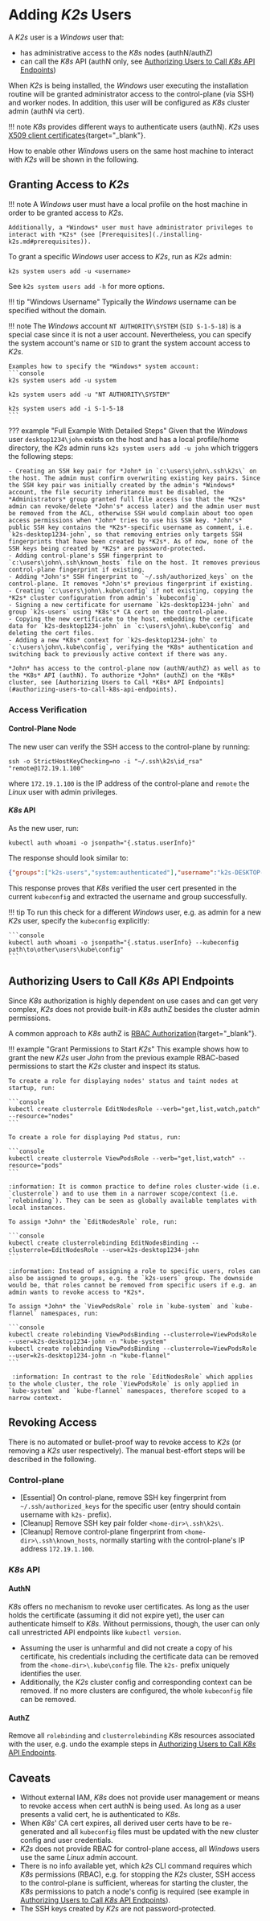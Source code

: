 <!--
SPDX-FileCopyrightText: © 2024 Siemens Healthineers AG
SPDX-License-Identifier: MIT
-->

# Adding *K2s* Users
A *K2s* user is a *Windows* user that:

- has administrative access to the *K8s* nodes (authN/authZ)
- can call the *K8s* API (authN only, see [Authorizing Users to Call *K8s* API Endpoints](#authorizing-users-to-call-k8s-api-endpoints))

When *K2s* is being installed, the *Windows* user executing the installation routine will be granted administrator access to the control-plane (via SSH) and worker nodes. In addition, this user will be configured as *K8s* cluster admin (authN via cert).

!!! note
    *K8s* provides different ways to authenticate users (authN). *K2s* uses [X509 client certificates](https://kubernetes.io/docs/reference/access-authn-authz/authentication/#x509-client-certificates){target="_blank"}.

How to enable other *Windows* users on the same host machine to interact with *K2s* will be shown in the following.

## Granting Access to *K2s*
!!! note
    A *Windows* user must have a local profile on the host machine in order to be granted access to *K2s*.

    Additionally, a *Windows* user must have administrator privileges to interact with *K2s* (see [Prerequisites](./installing-k2s.md#prerequisites)).

To grant a specific *Windows* user access to *K2s*, run as *K2s* admin:
```console
k2s system users add -u <username>
```

See `k2s system users add -h` for more options.

!!! tip "Windows Username"
    Typically the *Windows* username can be specified without the domain.

!!! note
    The *Windows* account `NT AUTHORITY\SYSTEM` (`SID S-1-5-18`) is a special case since it is not a user account. Nevertheless, you can specify the system account's name or `SID` to grant the system account access to *K2s*.
    
    Examples how to specify the *Windows* system account:
    ```console
    k2s system users add -u system

    k2s system users add -u "NT AUTHORITY\SYSTEM"
    
    k2s system users add -i S-1-5-18
    ```


??? example "Full Example With Detailed Steps"
    Given that the *Windows* user `desktop1234\john` exists on the host and has a local profile/home directory, the *K2s* admin runs `k2s system users add -u john` which triggers the following steps:
    
    - Creating an SSH key pair for *John* in `c:\users\john\.ssh\k2s\` on the host. The admin must confirm overwriting existing key pairs. Since the SSH key pair was initially created by the admin's *Windows* account, the file security inheritance must be disabled, the *Administrators* group granted full file access (so that the *K2s* admin can revoke/delete *John's* access later) and the admin user must be removed from the ACL, otherwise SSH would complain about too open access permissions when *John* tries to use his SSH key. *John's* public SSH key contains the *K2s*-specific username as comment, i.e. `k2s-desktop1234-john`, so that removing entries only targets SSH fingerprints that have been created by *K2s*. As of now, none of the SSH keys being created by *K2s* are password-protected.
    - Adding control-plane's SSH fingerprint to `c:\users\john\.ssh\known_hosts` file on the host. It removes previous control-plane fingerprint if existing.
    - Adding *John's* SSH fingerprint to `~/.ssh/authorized_keys` on the control-plane. It removes *John's* previous fingerprint if existing.
    - Creating `c:\users\john\.kube\config` if not existing, copying the *K2s* cluster configuration from admin's `kubeconfig`.
    - Signing a new certificate for username `k2s-desktop1234-john` and group `k2s-users` using *K8s's* CA cert on the control-plane.
    - Copying the new certificate to the host, embedding the certificate data for `k2s-desktop1234-john` in `c:\users\john\.kube\config` and deleting the cert files.
    - Adding a new *K8s* context for `k2s-desktop1234-john` to `c:\users\john\.kube\config`, verifying the *K8s* authentication and switching back to previously active context if there was any.

    *John* has access to the control-plane now (authN/authZ) as well as to the *K8s* API (authN). To authorize *John* (authZ) on the *K8s* cluster, see [Authorizing Users to Call *K8s* API Endpoints](#authorizing-users-to-call-k8s-api-endpoints).
    
    
### Access Verification
#### Control-Plane Node
The new user can verify the SSH access to the control-plane by running:

```console
ssh -o StrictHostKeyChecking=no -i "~/.ssh\k2s\id_rsa" "remote@172.19.1.100"
```

where `172.19.1.100` is the IP address of the control-plane and `remote` the *Linux* user with admin privileges.
  
#### *K8s* API
As the new user, run:

```console
kubectl auth whoami -o jsonpath="{.status.userInfo}"
```

The response should look similar to:
```json
{"groups":["k2s-users","system:authenticated"],"username":"k2s-DESKTOP-user1234"}
```

This response proves that *K8s* verified the user cert presented in the current `kubeconfig` and extracted the username and group successfully.

!!! tip
    To run this check for a different *Windows* user, e.g. as admin for a new *K2s* user, specify the `kubeconfig` explicitly:

    ```console
    kubectl auth whoami -o jsonpath="{.status.userInfo} --kubeconfig path\to\other\users\kube\config"
    ```

## Authorizing Users to Call *K8s* API Endpoints
Since *K8s* authorization is highly dependent on use cases and can get very complex, *K2s* does not provide built-in *K8s* authZ besides the cluster admin permissions.

A common approach to *K8s* authZ is [RBAC Authorization](https://kubernetes.io/docs/reference/access-authn-authz/rbac/){target="_blank"}.

!!! example "Grant Permissions to Start *K2s*"
    This example shows how to grant the new *K2s* user *John* from the previous example RBAC-based permissions to start the *K2s* cluster and inspect its status.

    To create a role for displaying nodes' status and taint nodes at startup, run:
    
    ```console
    kubectl create clusterrole EditNodesRole --verb="get,list,watch,patch" --resource="nodes"
    ```

    To create a role for displaying Pod status, run:

    ```console
    kubectl create clusterrole ViewPodsRole --verb="get,list,watch" --resource="pods"
    ```

    :information: It is common practice to define roles cluster-wide (i.e. `clusterrole`) and to use them in a narrower scope/context (i.e. `rolebinding`). They can be seen as globally available templates with local instances.
    
    To assign *John* the `EditNodesRole` role, run:

    ```console
    kubectl create clusterrolebinding EditNodesBinding --clusterrole=EditNodesRole --user=k2s-desktop1234-john
    ```
    
    :information: Instead of assigning a role to specific users, roles can also be assigned to groups, e.g. the `k2s-users` group. The downside would be, that roles cannot be removed from specific users if e.g. an admin wants to revoke access to *K2s*.

    To assign *John* the `ViewPodsRole` role in `kube-system` and `kube-flannel` namespaces, run:

    ```console
    kubectl create rolebinding ViewPodsBinding --clusterrole=ViewPodsRole --user=k2s-desktop1234-john -n "kube-system"
    kubectl create rolebinding ViewPodsBinding --clusterrole=ViewPodsRole --user=k2s-desktop1234-john -n "kube-flannel"
    ```

     :information: In contrast to the role `EditNodesRole` which applies to the whole cluster, the role `ViewPodsRole` is only applied in `kube-system` and `kube-flannel` namespaces, therefore scoped to a narrow context.

## Revoking Access
There is no automated or bullet-proof way to revoke access to *K2s* (or removing a *K2s* user respectively). The manual best-effort steps will be described in the following.

### Control-plane
- \[Essential\] On control-plane, remove SSH key fingerprint from `~/.ssh/authorized_keys` for the specific user (entry should contain username with `k2s-` prefix).
- \[Cleanup\] Remove SSH key pair folder `<home-dir>\.ssh\k2s\`.
- \[Cleanup\] Remove control-plane fingerprint from `<home-dir>\.ssh\known_hosts`, normally starting with the control-plane's IP address `172.19.1.100`.

### *K8s* API
#### AuthN
*K8s* offers no mechanism to revoke user certificates. As long as the user holds the certificate (assuming it did not expire yet), the user can authenticate himself to *K8s*. Without permissions, though, the user can only call unrestricted API endpoints like `kubectl version`.

- Assuming the user is unharmful and did not create a copy of his certificate, his credentials including the certificate data can be removed from the `<home-dir>\.kube\config` file. The `k2s-` prefix uniquely identifies the user.
- Additionally, the *K2s* cluster config and corresponding context can be removed. If no more clusters are configured, the whole `kubeconfig` file can be removed.

#### AuthZ
Remove all `rolebinding` and `clusterrolebinding` *K8s* resources associated with the user, e.g. undo the example steps in [Authorizing Users to Call *K8s* API Endpoints](#authorizing-users-to-call-k8s-api-endpoints).

## Caveats
- Without external IAM, *K8s* does not provide user management or means to revoke access when cert authN is being used. As long as a user presents a valid cert, he is authenticated to *K8s*.
- When *K8s*' CA cert expires, all derived user certs have to be re-generated and all `kubeconfig` files must be updated with the new cluster config and user credentials.
- *K2s* does not provide RBAC for control-plane access, all *Windows* users use the same *Linux* admin account.
- There is no info available yet, which *k2s* CLI command requires which *K8s* permissions (RBAC), e.g. for stopping the *K2s* cluster, SSH access to the control-plane is sufficient, whereas for starting the cluster, the *K8s* permissions to patch a node's config is required (see example in [Authorizing Users to Call *K8s* API Endpoints](#authorizing-users-to-call-k8s-api-endpoints)).
- The SSH keys created by *K2s* are not password-protected.